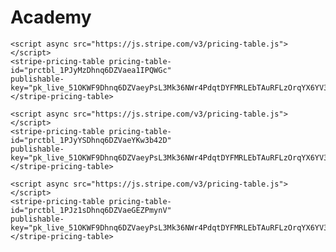 # Academy
<!DOCTYPE html>
<html lang="en">
<head>
    <meta charset="UTF-8">
    <meta name="viewport" content="width=device-width, initial-scale=1.0">
    <title>Pricing Tables</title>
</head>
<body>
    <script async src="https://js.stripe.com/v3/pricing-table.js"></script>
    <stripe-pricing-table pricing-table-id="prctbl_1PJescDhnq6DZVaeVKz0Vvi8"
    publishable-key="pk_live_51OKWF9Dhnq6DZVaeyPsL3Mk36NWr4PdqtDYFMRLEbTAuRFLzOrqYX6YV3o48klSswBzKZS1YMcKfjr49uFqoEeE500wYyUvl2m">
    </stripe-pricing-table>

    <script async src="https://js.stripe.com/v3/pricing-table.js"></script>
    <stripe-pricing-table pricing-table-id="prctbl_1PJyMzDhnq6DZVaea1IPQWGc"
    publishable-key="pk_live_51OKWF9Dhnq6DZVaeyPsL3Mk36NWr4PdqtDYFMRLEbTAuRFLzOrqYX6YV3o48klSswBzKZS1YMcKfjr49uFqoEeE500wYyUvl2m">
    </stripe-pricing-table>

    <script async src="https://js.stripe.com/v3/pricing-table.js"></script>
    <stripe-pricing-table pricing-table-id="prctbl_1PJyYSDhnq6DZVaeYKw3b42D"
    publishable-key="pk_live_51OKWF9Dhnq6DZVaeyPsL3Mk36NWr4PdqtDYFMRLEbTAuRFLzOrqYX6YV3o48klSswBzKZS1YMcKfjr49uFqoEeE500wYyUvl2m">
    </stripe-pricing-table>

    <script async src="https://js.stripe.com/v3/pricing-table.js"></script>
    <stripe-pricing-table pricing-table-id="prctbl_1PJz1sDhnq6DZVaeGEZPmynV"
    publishable-key="pk_live_51OKWF9Dhnq6DZVaeyPsL3Mk36NWr4PdqtDYFMRLEbTAuRFLzOrqYX6YV3o48klSswBzKZS1YMcKfjr49uFqoEeE500wYyUvl2m">
    </stripe-pricing-table>
</body>
</html>
